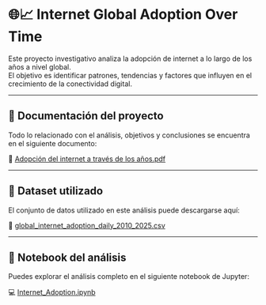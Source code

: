 # 🌐📈 Internet Global Adoption Over Time

Este proyecto investigativo analiza la adopción de internet a lo largo de los años a nivel global.  
El objetivo es identificar patrones, tendencias y factores que influyen en el crecimiento de la conectividad digital.

---

## 📄 Documentación del proyecto

Todo lo relacionado con el análisis, objetivos y conclusiones se encuentra en el siguiente documento:

📘 [Adopción del internet a través de los años.pdf](./Adopcion%20del%20internet%20atravez%20de%20los%20años.pdf)

---

## 📁 Dataset utilizado

El conjunto de datos utilizado en este análisis puede descargarse aquí:

🔗 [global_internet_adoption_daily_2010_2025.csv](./global_internet_adoption_daily_2010_2025.csv)

---

## 📓 Notebook del análisis

Puedes explorar el análisis completo en el siguiente notebook de Jupyter:

💻 [Internet_Adoption.ipynb](./Internet_Adoption.ipynb)



